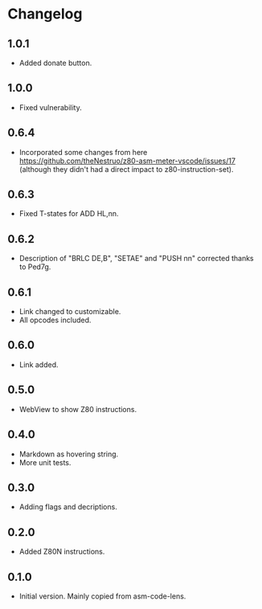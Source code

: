 # Changelog

## 1.0.1
- Added donate button.

## 1.0.0
- Fixed vulnerability.

## 0.6.4
- Incorporated some changes from here https://github.com/theNestruo/z80-asm-meter-vscode/issues/17 (although they didn't had a direct impact to z80-instruction-set).

## 0.6.3
- Fixed T-states for ADD HL,nn.

## 0.6.2
- Description of "BRLC DE,B", "SETAE" and "PUSH nn" corrected thanks to Ped7g.

## 0.6.1
- Link changed to customizable.
- All opcodes included.

## 0.6.0
- Link added.

## 0.5.0
- WebView to show Z80 instructions.

## 0.4.0
- Markdown as hovering string.
- More unit tests.

## 0.3.0
- Adding flags and decriptions.

## 0.2.0
- Added Z80N instructions.

## 0.1.0
- Initial version. Mainly copied from asm-code-lens.

